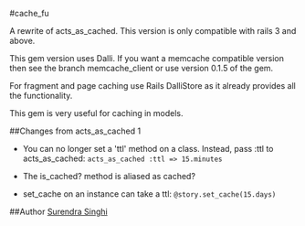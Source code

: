 #cache_fu

A rewrite of acts_as_cached.
This version is only compatible with rails 3 and above.

This gem version uses Dalli.
If you want a memcache compatible version then see the branch memcache_client or use version 0.1.5 of the gem.

For fragment and page caching use Rails DalliStore as it already provides all the functionality.

This gem is very useful for caching in models.

##Changes from acts_as_cached 1

* You can no longer set a 'ttl' method on a class. Instead, pass :ttl to acts_as_cached: `acts_as_cached :ttl => 15.minutes`

* The is_cached? method is aliased as cached?

* set_cache on an instance can take a ttl: `@story.set_cache(15.days)`

##Author
[Surendra Singhi](ssinghi@kreeti.com)
